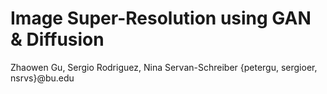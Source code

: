 # Image Super-Resolution using GAN & Diffusion
Zhaowen Gu, Sergio Rodriguez, Nina Servan-Schreiber
{petergu, sergioer, nsrvs}@bu.edu

